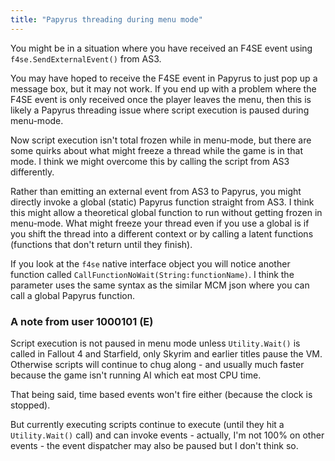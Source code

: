 ```yaml
---
title: "Papyrus threading during menu mode"
---
```


You might be in a situation where you have received an F4SE event using `f4se.SendExternalEvent()` from AS3.

You may have hoped to receive the F4SE event in Papyrus to just pop up a message box, but it may not work.
If you end up with a problem where the F4SE event is only received once the player leaves the menu, then this is likely a Papyrus threading issue where script execution is paused during menu-mode.

Now script execution isn't total frozen while in menu-mode, but there are some quirks about what might freeze a thread while the game is in that mode.
I think we might overcome this by calling the script from AS3 differently.

Rather than emitting an external event from AS3 to Papyrus, you might directly invoke a global (static) Papyrus function straight from AS3.
I think this might allow a theoretical global function to run without getting frozen in menu-mode.
What might freeze your thread even if you use a global is if you shift the thread into a different context or by calling a latent functions (functions that don't return until they finish).

If you look at the `f4se` native interface object you will notice another function called `CallFunctionNoWait(String:functionName)`.
I think the parameter uses the same syntax as the similar MCM json where you can call a global Papyrus function.


### A note from user 1000101 (E)
Script execution is not paused in menu mode unless `Utility.Wait()` is called in Fallout 4 and Starfield, only Skyrim and earlier titles pause the VM.
Otherwise scripts will continue to chug along - and usually much faster because the game isn't running AI which eat most CPU time.

That being said, time based events won't fire either (because the clock is stopped).

But currently executing scripts continue to execute (until they hit a `Utility.Wait()` call) and can invoke events - actually, I'm not 100% on other events - the event dispatcher may also be paused but I don't think so.
